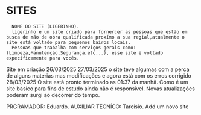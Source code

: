 # SITES
      NOME DO SITE (LIGERINHO).
      ligerinho é um site criado para fornercer as pessoas que estão em busca de mão de obra qualificada proxímo a sua regial,atualmente o site está voltado para pequenos bairos locais.
      Pessoas que trabalha com serviços gerais como:(Limpeza,Manutenção,Segurança,etc...), esse site é voltadp expecificamente para vocês.
      
Site em criação 26/03/2025
27/03/2025 o site teve algumas com a perca de alguns materias mas modificações e agora está com os erros corrigido
28/03/2025 O site está pronto terminado as 01:37 da manhã. Como é um site basíco para fins de estudo ainda não é responsivel. Novas atualizações poderam surgi ao decorrer do tempo.

PRGRAMADOR: Eduardo.
AUXILIAR TECNÍCO: Tarcísio.
Add um novo site